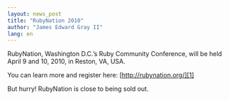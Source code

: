 ```yaml
---
layout: news_post
title: "RubyNation 2010"
author: "James Edward Gray II"
lang: en
---
```


RubyNation, Washington D.C.’s Ruby Community Conference, will be held
April 9 and 10, 2010, in Reston, VA, USA.

You can learn more and register here: [http://rubynation.org/][1]

But hurry! RubyNation is close to being sold out.



[1]: http://rubynation.org/
